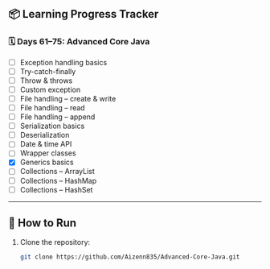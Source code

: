 ## 📦 Learning Progress Tracker

### 🗓 Days 61–75: Advanced Core Java
- [ ] Exception handling basics  
- [ ] Try-catch-finally  
- [ ] Throw & throws  
- [ ] Custom exception  
- [ ] File handling – create & write  
- [ ] File handling – read  
- [ ] File handling – append  
- [ ] Serialization basics  
- [ ] Deserialization  
- [ ] Date & time API  
- [ ] Wrapper classes  
- [x] Generics basics  
- [ ] Collections – ArrayList  
- [ ] Collections – HashMap  
- [ ] Collections – HashSet  

---

## 🔧 How to Run

1. Clone the repository:
   ```bash
   git clone https://github.com/Aizenn835/Advanced-Core-Java.git
